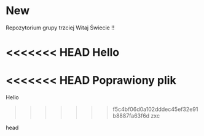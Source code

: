 # New
Repozytorium grupy trzciej
Witaj Świecie !!


<<<<<<< HEAD
Hello
=======
<<<<<<< HEAD
Poprawiony plik
=======
Hello
>>>>>>> f5c4bf06d0a102dddec45ef32e91b8887fa63f6d
>>>>>>> zxc

head